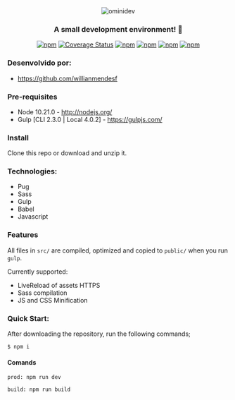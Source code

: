 <div align="center">
  <img src="https://user-images.githubusercontent.com/5796088/87839979-b9124d00-c873-11ea-80e9-483aed3813af.png" alt="ominidev"/>
</div>

<h3 align="center">
  A small development environment!<space> 🚀
</h3>

<div align="center">

  [![npm](https://img.shields.io/badge/npm-6.14.6-blue)](https://www.npmjs.com/package/@unform/core)<space><space>
  [![Coverage Status](https://coveralls.io/repos/github/willianmendesf/ominidev/badge.svg?branch=master)](https://coveralls.io/github/willianmendesf/ominidev?branch=master)
  [![npm](https://img.shields.io/badge/-ES6-yellow)](#)<space><space>
  [![npm](https://img.shields.io/badge/-node-yellowgreen)](#)<space><space>
  [![npm](https://img.shields.io/badge/-Gulp-red)](#)<space><space>
  [![npm](https://img.shields.io/badge/-sass-ff69b4)](#)<space><space>
  

</div>

### Desenvolvido por:

- https://github.com/willianmendesf


### Pre-requisites

* Node 10.21.0 - http://nodejs.org/
* Gulp [CLI 2.3.0 | Local 4.0.2] - https://gulpjs.com/


### Install

Clone this repo or download and unzip it.


###  Technologies:

- Pug 
- Sass
- Gulp
- Babel
- Javascript


### Features

All files in `src/` are compiled, optimized and copied to `public/` when you run `gulp`.

Currently supported:

- LiveReload of assets HTTPS
- Sass compilation
- JS and CSS Minification


### Quick Start:

After downloading the repository, run the following commands;

```
$ npm i
```
<!--
ou 
```
$ npm i gulp gulp-sass gulp-pug gulp-uglify gulp-autoprefixer gulp-concat browser-sync gulp-babel @babel/core @babel/preset-env
```-->

#### Comands

```
prod: npm run dev
```

```
build: npm run build
```
